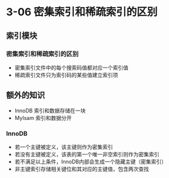 # 3-06 密集索引和稀疏索引的区别

## 索引模块

### 密集索引和稀疏索引的区别

- 密集索引文件中的每个搜索码值都对应一个索引值
- 稀疏索引文件只为索引码的某些值建立索引项

## 额外的知识

- InnoDB 索引和数据存储在一块
- MyIsam 索引和数据分开

### InnoDB

- 若一个主键被定义，该主键则作为密集索引
- 若没有主键被定义，该表的第一个唯一非空索引则作为密集索引
- 若不满足以上条件，InnoDB内部会生成一个隐藏主键（密集索引）
- 非主键索引存储相关键位和其对应的主键值，包含两次查找



